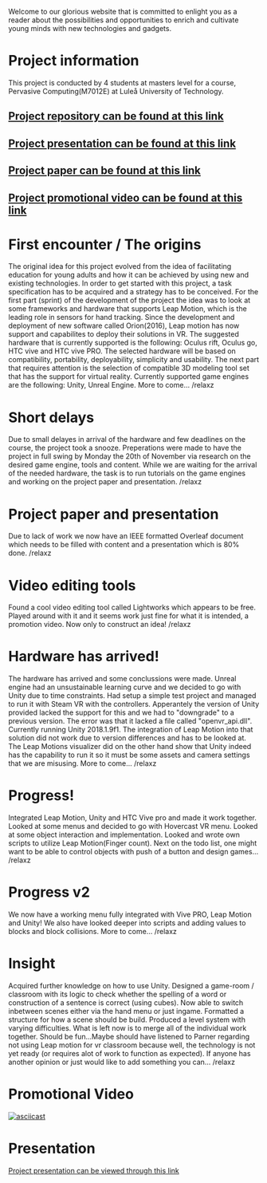Welcome to our glorious website that is committed to enlight you as a reader about the possibilities and opportunities to enrich and cultivate young minds with new technologies and gadgets. 

# Project information
This project is conducted by 4 students at masters level for a course, Pervasive Computing(M7012E) at Luleå University of Technology. 
## [Project repository can be found at this link](https://github.com/relaxz/M7012E-Pervasive-Computing.git )
## [Project presentation can be found at this link](https://docs.google.com/presentation/d/1IkGo3z1DUmZVxLHEsAxb0_Y_3wPVwpXwVk_SkHmU0qc/edit?usp=sharing)
## [Project paper can be found at this link](https://www.overleaf.com/read/jgnsghwsghjf)
## [Project promotional video can be found at this link](https://drive.google.com/open?id=1gDGUr5JbBHQzgSE4IniVE3evwY-Pt62s)

# First encounter / The origins
The original idea for this project evolved from the idea of facilitating education for young adults and how it can be achieved by using new and existing technologies. In order to get started with this project, a task specification has to be acquired and a strategy has to be conceived. For the first part (sprint) of the development of the project the idea was to look at some frameworks and hardware that supports Leap Motion, which is the leading role in sensors for hand tracking. Since the development and deployment of new software called Orion(2016), Leap motion has now support and capabilites to deploy their solutions in VR. The suggested hardware that is currently supported is the following: Oculus rift, Oculus go, HTC vive and HTC vive PRO. The selected hardware will be based on compatibility, portability, deployability, simplicity and usability. The next part that requires attention is the selection of compatible 3D modeling tool set that has the support for virtual reality. Currently supported game engines are the following: Unity, Unreal Engine. More to come... /relaxz   

# Short delays
Due to small delayes in arrival of the hardware and few deadlines on the course, the project took a snooze. Preperations were made to have the project in full swing by Monday the 20th of November via research on the desired game engine, tools and content. While we are waiting for the arrival of the needed hardware, the task is to run tutorials on the game engines and working on the project paper and presentation. /relaxz

# Project paper and presentation
Due to lack of work we now have an IEEE formatted Overleaf document which needs to be filled with content and a presentation which is 80% done. /relaxz    

# Video editing tools
Found a cool video editing tool called Lightworks which appears to be free. Played around with it and it seems work just fine for what it is intended, a promotion video. Now only to construct an idea! /relaxz

# Hardware has arrived!
The hardware has arrived and some conclussions were made. Unreal engine had an unsustainable learning curve and we decided to go with Unity due to time constraints. Had setup a simple test project and managed to run it with Steam VR with the controllers. Apperantely the version of Unity provided lacked the support for this and we had to "downgrade" to a previous version. The error was that it lacked a file called "openvr_api.dll". Currently running Unity 2018.1.9f1. The integration of Leap Motion into that solution did not work due to version differences and has to be looked at. The Leap Motions visualizer did on the other hand show that Unity indeed has the capability to run it so it must be some assets and camera settings that we are misusing. More to come... /relaxz    

# Progress!
Integrated Leap Motion, Unity and HTC Vive pro and made it work together. Looked at some menus and decided to go with Hovercast VR menu. Looked at some object interaction and implementation. Looked and wrote own scripts to utilize Leap Motion(Finger count). Next on the todo list, one might want to be able to control objects with push of a button and design games... /relaxz

# Progress v2
We now have a working menu fully integrated with Vive PRO, Leap Motion and Unity! We also have looked deeper into scripts and adding values to blocks and block collisions. More to come... /relaxz

# Insight
Acquired further knowledge on how to use Unity. Designed a game-room / classroom with its logic to check whether the spelling of a word or construction of a sentence is correct (using cubes). Now able to switch inbetween scenes either via the hand menu or just ingame. Formatted a structure for how a scene should be build. Produced a level system with varying difficulties. What is left now is to merge all of the individual work together. Should be fun...Maybe should have listened to Parner regarding not using Leap motion for vr classroom because well, the technology is not yet ready (or requires alot of work to function as expected). If anyone has another opinion or just would like to add something you can... /relaxz     

# Promotional Video
[![asciicast](http://smartgimmick.com/wp-content/uploads/2017/06/Promotional-New-font-b-Leap-b-font-font-b-Motion-b-font-font-b-Controller-b-500x500.jpg)](https://drive.google.com/open?id=1gDGUr5JbBHQzgSE4IniVE3evwY-Pt62s)

# Presentation 
[Project presentation can be viewed through this link](https://docs.google.com/presentation/d/1IkGo3z1DUmZVxLHEsAxb0_Y_3wPVwpXwVk_SkHmU0qc/edit?usp=sharing)
